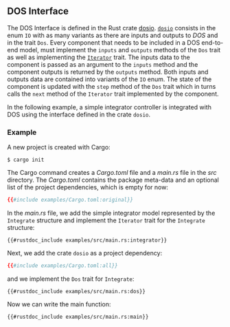 ## DOS Interface

The DOS Interface is defined in the Rust crate [dosio](https://github.com/rconan/dosio). 
[`dosio`](https://rconan.github.io/dosio) consists in the enum `IO` with as many variants as there are inputs and outputs to *DOS* and in the trait `Dos`. 
Every component that needs to be included in a DOS end-to-end model, must implement the `inputs` and `outputs` methods of the `Dos` trait as well as implementing the [`Iterator`](https://doc.rust-lang.org/std/iter/index.html#implementing-iterator) trait.
The inputs data to the component is passed as an argument to the `inputs` method and the component outputs is returned by the `outputs` method.
Both inputs and outputs data are contained into variants of the `IO` enum.
The state of the component is updated with the `step` method of the `Dos` trait which in turns calls the `next` method of the `Iterator` trait implemented by the component.

In the following example, a simple integrator controller is integrated with DOS using the interface defined in the crate `dosio`. 

### Example

A new project is created with Cargo:

```console
$ cargo init
```

The Cargo command creates a *Cargo.toml* file
and a *main.rs* file in the *src* directory.
The *Cargo.toml* contains the package meta-data and an optional list of the project dependencies, which is empty for now:
```toml
{{#include examples/Cargo.toml:original}}
```
In the *main.rs* file, we add the simple integrator model represented by the `Integrate` structure and implement the `Iterator`  trait for the `Integrate` structure:
```rust,ignore
{{#rustdoc_include examples/src/main.rs:integrator}}
```
Next, we add the crate `dosio` as a project dependency:
```toml
{{#include examples/Cargo.toml:all}}
```
and we implement the `Dos` trait for `Integrate`:
```rust,ignore
{{#rustdoc_include examples/src/main.rs:dos}}
```
Now we can write the main function:
```rust,ignore
{{#rustdoc_include examples/src/main.rs:main}}
```
